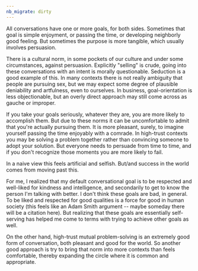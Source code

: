 ```yaml
---
nb_migrate: dirty
---
```


All conversations have one or more goals, for both sides. Sometimes that goal is simple enjoyment, or passing the time, or developing neighborly good feeling. But sometimes the purpose is more tangible, which usually involves persuasion.

There is a cultural norm, in some pockets of our culture and under some circumstances, against persuasion. Explicitly "selling" is crude, going into these conversations with an intent is morally questionable. Seduction is a good example of this. In many contexts there is not really ambiguity that people are pursuing sex, but we may expect some degree of plausible deniability and artfulness, even to ourselves. In business, goal-orientation is less objectionable, but an overly direct approach may still come across as gauche or improper.

If you take your goals seriously, whatever they are, you are more likely to accomplish them. But due to these norms it can be uncomfortable to admit that you're actually pursuing them. It is more pleasant, surely, to imagine yourself passing the time enjoyably with a comrade. In high-trust contexts you may be solving a problem together rather than convincing someone to adopt your solution. But everyone needs to persuade from time to time, and if you don't recognize those moments you are more likely to fail.

In a naive view this feels artificial and selfish. But/and success in the world comes from moving past this.

For me, I realized that my default conversational goal is to be respected and well-liked for kindness and intelligence, and secondarily to get to know the person I'm talking with better. I don't think these goals are bad, in general. To be liked and respected for good qualities is a force for good in human society (this feels like an Adam Smith argument -- maybe someday there will be a citation here). But realizing that these goals are essentially self-serving has helped me come to terms with trying to achieve other goals as well.

On the other hand, high-trust mutual problem-solving is an extremely good form of conversation, both pleasant and good for the world. So another good approach is try to bring that norm into more contexts than feels comfortable, thereby expanding the circle where it is common and appropriate.
